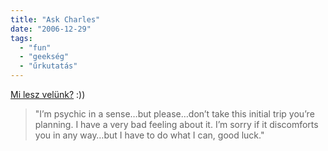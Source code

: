 ```yaml
---
title: "Ask Charles"
date: "2006-12-29"
tags: 
  - "fun"
  - "geekség"
  - "űrkutatás"
---
```


[Mi lesz velünk?](http://blog.charlesinspace.com/2006/12/30/im-psychic-in-a-sense-but-please-dont-take-this-initial-trip-youre-planning-i-have-a-very-bad-feeling-about-it-im-sorry-if-it-discomforts-you-in-anyway-but-i-have-to-do-what-i-can-good-luck) :))

> "I’m psychic in a sense…but please…don’t take this initial trip you’re planning. I have a very bad feeling about it. I’m sorry if it discomforts you in any way…but I have to do what I can, good luck."
